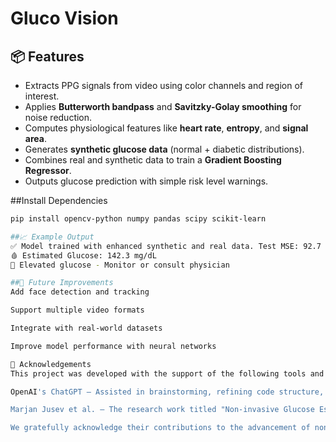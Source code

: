 # Gluco Vision

## 📦 Features

- Extracts PPG signals from video using color channels and region of interest.
- Applies **Butterworth bandpass** and **Savitzky-Golay smoothing** for noise reduction.
- Computes physiological features like **heart rate**, **entropy**, and **signal area**.
- Generates **synthetic glucose data** (normal + diabetic distributions).
- Combines real and synthetic data to train a **Gradient Boosting Regressor**.
- Outputs glucose prediction with simple risk level warnings.


##Install Dependencies 
```bash
pip install opencv-python numpy pandas scipy scikit-learn

##📈 Example Output
✅ Model trained with enhanced synthetic and real data. Test MSE: 92.7
🩸 Estimated Glucose: 142.3 mg/dL
🔺 Elevated glucose - Monitor or consult physician

##🧪 Future Improvements
Add face detection and tracking

Support multiple video formats

Integrate with real-world datasets

Improve model performance with neural networks

🙏 Acknowledgements
This project was developed with the support of the following tools and research contributions:

OpenAI's ChatGPT – Assisted in brainstorming, refining code structure, signal processing techniques, and improving clarity and documentation.

Marjan Jusev et al. – The research work titled "Non-invasive Glucose Estimation via Video-based Photoplethysmography" provided valuable insights into the correlation between PPG signal dynamics and glucose levels. Their findings significantly influenced the signal feature extraction and modeling strategies used in this project.

We gratefully acknowledge their contributions to the advancement of non-invasive health monitoring technologies.

